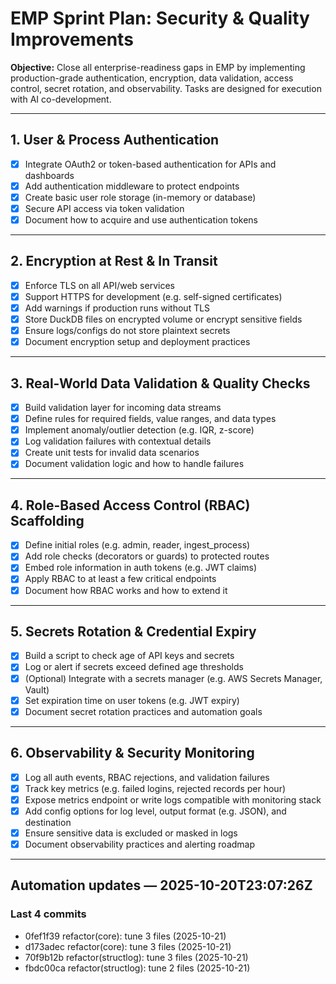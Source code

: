 # EMP Sprint Plan: Security & Quality Improvements

**Objective:** Close all enterprise-readiness gaps in EMP by implementing production-grade authentication, encryption, data validation, access control, secret rotation, and observability. Tasks are designed for execution with AI co-development.

---

## 1. User & Process Authentication

- [x] Integrate OAuth2 or token-based authentication for APIs and dashboards  
- [x] Add authentication middleware to protect endpoints  
- [x] Create basic user role storage (in-memory or database)  
- [x] Secure API access via token validation  
- [x] Document how to acquire and use authentication tokens  

---

## 2. Encryption at Rest & In Transit

- [x] Enforce TLS on all API/web services  
- [x] Support HTTPS for development (e.g. self-signed certificates)  
- [x] Add warnings if production runs without TLS  
- [x] Store DuckDB files on encrypted volume or encrypt sensitive fields  
- [x] Ensure logs/configs do not store plaintext secrets  
- [x] Document encryption setup and deployment practices  

---

## 3. Real-World Data Validation & Quality Checks

- [x] Build validation layer for incoming data streams  
- [x] Define rules for required fields, value ranges, and data types  
- [x] Implement anomaly/outlier detection (e.g. IQR, z-score)  
- [x] Log validation failures with contextual details  
- [x] Create unit tests for invalid data scenarios  
- [x] Document validation logic and how to handle failures  

---

## 4. Role-Based Access Control (RBAC) Scaffolding

- [x] Define initial roles (e.g. admin, reader, ingest_process)  
- [x] Add role checks (decorators or guards) to protected routes  
- [x] Embed role information in auth tokens (e.g. JWT claims)  
- [x] Apply RBAC to at least a few critical endpoints  
- [x] Document how RBAC works and how to extend it  

---

## 5. Secrets Rotation & Credential Expiry

- [x] Build a script to check age of API keys and secrets  
- [x] Log or alert if secrets exceed defined age thresholds  
- [x] (Optional) Integrate with a secrets manager (e.g. AWS Secrets Manager, Vault)  
- [x] Set expiration time on user tokens (e.g. JWT expiry)  
- [x] Document secret rotation practices and automation goals  

---

## 6. Observability & Security Monitoring

- [x] Log all auth events, RBAC rejections, and validation failures  
- [x] Track key metrics (e.g. failed logins, rejected records per hour)  
- [x] Expose metrics endpoint or write logs compatible with monitoring stack  
- [x] Add config options for log level, output format (e.g. JSON), and destination  
- [x] Ensure sensitive data is excluded or masked in logs  
- [x] Document observability practices and alerting roadmap  

---

## Automation updates — 2025-10-20T23:07:26Z

### Last 4 commits
- 0fef1f39 refactor(core): tune 3 files (2025-10-21)
- d173adec refactor(core): tune 3 files (2025-10-21)
- 70f9b12b refactor(structlog): tune 3 files (2025-10-21)
- fbdc00ca refactor(structlog): tune 2 files (2025-10-21)

